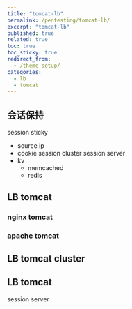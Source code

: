 ```yaml
---
title: "tomcat-lb"
permalink: /pentesting/tomcat-lb/
excerpt: "tomcat-lb"
published: true
related: true
toc: true
toc_sticky: true
redirect_from:
  - /theme-setup/
categories: 
  - lb
  - tomcat
---  
```


## 会话保持

session sticky
- source ip
- cookie
session cluster
session server
- kv
  - memcached
  - redis

## LB tomcat
### nginx tomcat
### apache tomcat
## LB tomcat cluster
## LB tomcat 
session server
